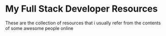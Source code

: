 # My Full Stack Developer Resources

These are the collection of resources that i usually refer from the contents of some awesome people online
